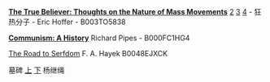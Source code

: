 [**The True Believer: Thoughts on the Nature of Mass Movements**](https://z-library.sk/book/26816628/ebdf11/the-true-believer-thoughts-on-the-nature-of-mass-movements.html) [2](https://z-library.sk/book/29820054/8470b2/the-true-believer-thoughts-on-the-nature-of-mass-movements-perennial-classics.html) [3](https://z-library.sk/book/21917217/a51366/the-true-believer.html) [4](https://z-library.sk/book/23743917/cf73fa/the-true-believer.html) - 狂热分子 - Eric Hoffer - B003TO5838


[**Communism: A History**](https://z-library.sk/book/3519315/3dcfd9/communism-a-history.html) Richard Pipes - B000FC1HG4

[The Road to Serfdom](https://z-library.sk/book/17518110/fe6c0d/the-road-to-serfdom-text-and-documents-the-definitive-edition.html) F. A. Hayek    B0048EJXCK

墓碑 [上](https://z-library.sk/book/24297199/d41f79/%E5%A2%93%E7%A2%9119581962%E5%B9%B4%E4%B8%AD%E5%9C%8B%E5%A4%A7%E9%A5%91%E8%8D%92%E7%B4%80%E5%AF%A6%E4%B8%8A%E7%AF%87.html) [下](https://z-library.sk/book/24297200/f970d0/%E5%A2%93%E7%A2%9119581962%E5%B9%B4%E4%B8%AD%E5%9C%8B%E5%A4%A7%E9%A5%91%E8%8D%92%E7%B4%80%E5%AF%A6%E4%B8%8B%E7%AF%87.html) 杨继绳